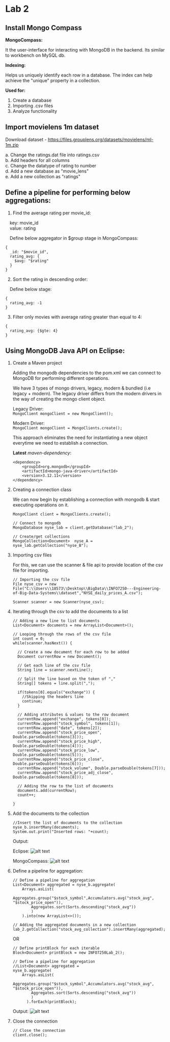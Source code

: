 # Lab 2

## Install Mongo Compass

**MongoCompass:**

It the user-interface for interacting with MongoDB in the backend. Its similar to workbench on MySQL db.

**Indexing:**

Helps us uniquely identify each row in a database. The index can help achieve the "unique" property in a collection.

**Used for:**

1. Create a database
2. Importing .csv files
3. Analyze functionality

## Import movielens 1m dataset

Download dataset - https://files.grouplens.org/datasets/movielens/ml-1m.zip<br/>
 
a. Change the ratings.dat file into ratings.csv<br/>
b. Add headers for all columns<br/>
c. Change the datatype of rating to number<br/>
d. Add a new database as "movie_lens"<br/>
e. Add a new collection as "ratings"<br/>

## Define a pipeline for performing below aggregations:

1. Find the average rating per movie_id:

&emsp;key: movie_id<br/>
&emsp;value: rating

&emsp;Define below aggregator in $group stage in MongoCompass:
  ```
  {
    _id: "$movie_id",
    rating_avg: {
      $avg: "$rating"
    }
  }
  ```

2. Sort the rating in descending order: 

&emsp;Define below stage:
```
{
  rating_avg: -1
}
```

3. Filter only movies with average rating greater than equal to 4:

```
{
  rating_avg: {$gte: 4}
}
```
## Using MongoDB Java API on Eclipse:

1. Create a Maven project

    Adding the mongodb dependencies to the pom.xml we can connect to MongoDB for performing different operations.

    We have 3 types of mongo drivers, legacy, modern & bundled (i.e legacy + modern). The legacy driver differs from the modern drivers in the way of creating the mongo client object. 

    Legacy Driver:<br/>
    `MongoClient mongoClient = new MongoClient();`

    Modern Driver:<br/>
    `MongoClient mongoClient = MongoClients.create();`

    This approach eliminates the need for instantiating a new object everytime we need to establish a connection.

    **Latest** *maven-dependency*:<br/>
    ```
    <dependency>
        <groupId>org.mongodb</groupId>
        <artifactId>mongo-java-driver</artifactId>
        <version>3.12.11</version>
    </dependency>
    ```

2. Creating a connection class

    We can now begin by establishing a connection with mongodb & start executing operations on it.

    ```// Establish connection using modern client
    MongoClient client = MongoClients.create();

    // Connect to mongodb
    MongoDatabase nyse_lab = client.getDatabase("lab_2");

    // Create/get collections
    MongoCollection<Document>  nyse_A = nyse_lab.getCollection("nyse_B");
    ```

3. Importing csv files

    For this, we can use the scanner & file api to provide location of the csv file for importing.

    ```
    // Importing the csv file
    File nyse_csv = new File("C:\\Users\\18573\\Desktop\\BigData\\INFO7250---Engineering-of-Big-Data-Systems\\dataset","NYSE_daily_prices_A.csv");

    Scanner scanner = new Scanner(nyse_csv);
    ```

4. Iterating through the csv to add the documents to a list

    ```
    // Adding a new line to list documents
    List<Document> documents = new ArrayList<Document>();

    // Looping through the rows of the csv file
    int count = 0;
    while(scanner.hasNext()) {
            
      // Create a new document for each row to be added
      Document currentRow = new Document(); 
      
      // Get each line of the csv file
      String line = scanner.nextLine();
      
      // Split the line based on the token of ","
      String[] tokens = line.split(",");
      
      if(tokens[0].equals("exchange")) {
        //Skipping the headers line
        continue;
      }
      
      // Adding attributes & values to the row document
      currentRow.append("exchange", tokens[0]);
      currentRow.append("stock_symbol", tokens[1]);
      currentRow.append("date", tokens[2]);
      currentRow.append("stock_price_open", Double.parseDouble(tokens[3]));
      currentRow.append("stock_price_high", Double.parseDouble(tokens[4]));
      currentRow.append("stock_price_low", Double.parseDouble(tokens[5]));
      currentRow.append("stock_price_close", Double.parseDouble(tokens[6]));
      currentRow.append("stock_volume", Double.parseDouble(tokens[7]));
      currentRow.append("stock_price_adj_close", Double.parseDouble(tokens[8]));
      
      // Adding the row to the list of documents
      documents.add(currentRow);
      count++;
      
    }

    ```

5. Add the documents to the collection

    ```
    //Insert the list of documents to the collection
    nyse_b.insertMany(documents);
    System.out.print("Inserted rows: "+count);
    ```

    Output:

    Eclipse:
    ![alt text](https://github.com/tambeani/INFO7250---Engineering-of-Big-Data-Systems/blob/main/screenshots/lab2_insertmany_output.png?raw=true)


    MongoCompass:
    ![alt text](https://github.com/tambeani/INFO7250---Engineering-of-Big-Data-Systems/blob/main/screenshots/lab2_mongocompass_insertmany_output.png?raw=true)

6. Define a pipeline for aggregation:

    ```
    // Define a pipeline for aggregation
    List<Document> aggregated = nyse_b.aggregate(
        Arrays.asList(
            Aggregates.group("$stock_symbol",Accumulators.avg("stock_avg", "$stock_price_open")),
            Aggregates.sort(Sorts.descending("stock_avg"))
            )
        ).into(new ArrayList<>());

    // Adding the aggregated documents in a new collection
    lab_2.getCollection("stock_avg_collection").insertMany(aggregated);
    ```

    OR

    ```
    // Define printBlock for each iterable
    Block<Document> printBlock = new INFO7250Lab_2();

    // Define a pipeline for aggregation
    //List<Document> aggregated = 
    nyse_b.aggregate(
        Arrays.asList(
            Aggregates.group("$stock_symbol",Accumulators.avg("stock_avg", "$stock_price_open")),
            Aggregates.sort(Sorts.descending("stock_avg"))
            )
          ).forEach(printBlock);
    ```

    Output:
    ![alt text](https://github.com/tambeani/INFO7250---Engineering-of-Big-Data-Systems/blob/main/screenshots/lab2_aggregate_output.png?raw=true)


7. Close the connection

    ```
    // Close the connection
    client.close();
    ```











